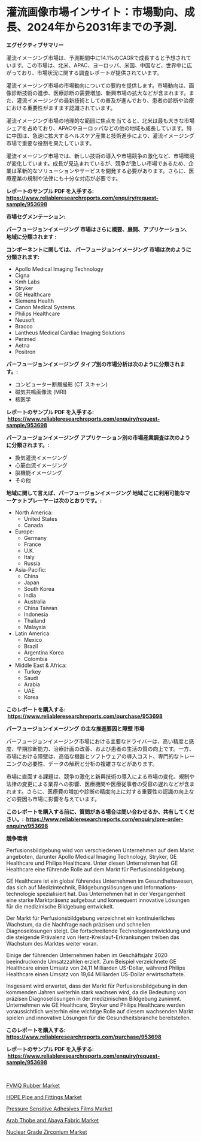 <p><h1>灌流画像市場インサイト：市場動向、成長、2024年から2031年までの予測.</h1></p><p><strong>エグゼクティブサマリー</strong></p>
<p><p>灌流イメージング市場は、予測期間中に14.1%のCAGRで成長すると予想されています。この市場は、北米、APAC、ヨーロッパ、米国、中国など、世界中に広がっており、市場状況に関する調査レポートが提供されています。</p><p>灌流イメージング市場の市場動向についての要約を提供します。市場動向は、画像診断技術の進歩、医療診断の需要増加、新興市場の拡大などが含まれます。また、灌流イメージングの最新技術としての普及が進んでおり、患者の診断や治療における重要性がますます認識されています。</p><p>灌流イメージング市場の地理的な範囲に焦点を当てると、北米は最も大きな市場シェアを占めており、APACやヨーロッパなどの他の地域も成長しています。特に中国は、急速に拡大するヘルスケア産業と技術進歩により、灌流イメージング市場で重要な役割を果たしています。</p><p>灌流イメージング市場では、新しい技術の導入や市場競争の激化など、市場環境が変化しています。成長が見込まれているが、競争が激しい市場であるため、企業は革新的なソリューションやサービスを開発する必要があります。さらに、医療産業の規制や法律にも十分な対応が必要です。</p></p>
<p><strong>レポートのサンプル PDF を入手する: <a href="https://www.reliableresearchreports.com/enquiry/request-sample/953698">https://www.reliableresearchreports.com/enquiry/request-sample/953698</a></strong></p>
<p><strong>市場セグメンテーション:</strong></p>
<p><strong> パーフュージョンイメージング 市場はさらに概要、展開、アプリケーション、地域に分類されます :</strong></p>
<p><strong>コンポーネントに関しては、 パーフュージョンイメージング 市場は次のように分類されます: &nbsp;</strong></p>
<p><ul><li>Apollo Medical Imaging Technology</li><li>Cigna</li><li>Kmh Labs</li><li>Stryker</li><li>GE Healthcare</li><li>Siemens Health</li><li>Canon Medical Systems</li><li>Philips Healthcare</li><li>Neusoft</li><li>Bracco</li><li>Lantheus Medical Cardiac Imaging Solutions</li><li>Perimed</li><li>Aetna</li><li>Positron</li></ul></p>
<p><strong> パーフュージョンイメージング タイプ別の市場分析は次のように分類されます。:</strong></p>
<p><ul><li>コンピューター断層撮影 (CT スキャン)</li><li>磁気共鳴画像法 (MRI)</li><li>核医学</li></ul></p>
<p><strong>レポートのサンプル PDF を入手する: &nbsp;<a href="https://www.reliableresearchreports.com/enquiry/request-sample/953698">https://www.reliableresearchreports.com/enquiry/request-sample/953698</a></strong></p>
<p><strong> パーフュージョンイメージング アプリケーション別の市場産業調査は次のように分類されます。:</strong></p>
<p><ul><li>換気灌流イメージング</li><li>心筋血流イメージング</li><li>脳機能イメージング</li><li>その他</li></ul></p>
<p><strong>地域に関して言えば、パーフュージョンイメージング 地域ごとに利用可能なマーケットプレーヤーは次のとおりです。:</strong></p>
<p><ul>
    <li>
        North America:
        <ul>
            <li>United States</li>
            <li>Canada</li>
        </ul>
    </li>
    <li>
        Europe:
        <ul>
            <li>Germany</li>
            <li>France</li>
            <li>U.K.</li>
            <li>Italy</li>
            <li>Russia</li>
        </ul>
    </li>
    <li>
        Asia-Pacific:
        <ul>
            <li>China</li>
            <li>Japan</li>
            <li>South Korea</li>
            <li>India</li>
            <li>Australia</li>
            <li>China Taiwan</li>
            <li>Indonesia</li>
            <li>Thailand</li>
            <li>Malaysia</li>
        </ul>
    </li>
    <li>
        Latin America:
        <ul>
            <li>Mexico</li>
            <li>Brazil</li>
            <li>Argentina Korea</li>
            <li>Colombia</li>
        </ul>
    </li>
    <li>
        Middle East & Africa:
        <ul>
            <li>Turkey</li>
            <li>Saudi</li>
            <li>Arabia</li>
            <li>UAE</li>
            <li>Korea</li>
        </ul>
    </li>
    </ul></p>
<p><strong>このレポートを購入する: &nbsp;<a href="https://www.reliableresearchreports.com/purchase/953698">https://www.reliableresearchreports.com/purchase/953698</a></strong></p>
<p><strong>パーフュージョンイメージング の主な推進要因と障壁 市場</strong></p>
<p><p>パーフュージョンイメージング市場における主要なドライバーは、高い精度と感度、早期診断能力、治療計画の改善、および患者の生活の質の向上です。一方、市場における障壁は、高価な機器とソフトウェアの導入コスト、専門的なトレーニングの必要性、データの解釈と分析の複雑さなどがあります。</p><p>市場に直面する課題は、競争の激化と新興技術の導入による市場の変化、規制や法律の変更による業界への影響、医療機関や医療従事者の受容の遅れなどが含まれます。さらに、医療費の増加や診断の精度向上に対する重要性の認識の向上などの要因も市場に影響を与えています。</p></p>
<p><strong>このレポートを購入する前に、質問がある場合は問い合わせるか、共有してください。:&nbsp; <a href="https://www.reliableresearchreports.com/enquiry/pre-order-enquiry/953698">https://www.reliableresearchreports.com/enquiry/pre-order-enquiry/953698</a></strong></p>
<p><strong>競争環境</strong></p>
<p><p>Perfusionsbildgebung wird von verschiedenen Unternehmen auf dem Markt angeboten, darunter Apollo Medical Imaging Technology, Stryker, GE Healthcare und Philips Healthcare. Unter diesen Unternehmen hat GE Healthcare eine führende Rolle auf dem Markt für Perfusionsbildgebung. </p><p>GE Healthcare ist ein global führendes Unternehmen im Gesundheitswesen, das sich auf Medizintechnik, Bildgebungslösungen und Informations-technologie spezialisiert hat. Das Unternehmen hat in der Vergangenheit eine starke Marktpräsenz aufgebaut und konsequent innovative Lösungen für die medizinische Bildgebung entwickelt. </p><p>Der Markt für Perfusionsbildgebung verzeichnet ein kontinuierliches Wachstum, da die Nachfrage nach präzisen und schnellen Diagnoselösungen steigt. Die fortschreitende Technologieentwicklung und die steigende Prävalenz von Herz-Kreislauf-Erkrankungen treiben das Wachstum des Marktes weiter voran. </p><p>Einige der führenden Unternehmen haben im Geschäftsjahr 2020 beeindruckende Umsatzzahlen erzielt. Zum Beispiel verzeichnete GE Healthcare einen Umsatz von 24,11 Milliarden US-Dollar, während Philips Healthcare einen Umsatz von 19,64 Milliarden US-Dollar erwirtschaftete. </p><p>Insgesamt wird erwartet, dass der Markt für Perfusionsbildgebung in den kommenden Jahren weiterhin stark wachsen wird, da die Bedeutung von präzisen Diagnoselösungen in der medizinischen Bildgebung zunimmt. Unternehmen wie GE Healthcare, Stryker und Philips Healthcare werden voraussichtlich weiterhin eine wichtige Rolle auf diesem wachsenden Markt spielen und innovative Lösungen für die Gesundheitsbranche bereitstellen.</p></p>
<p><strong>このレポートを購入する: &nbsp; <a href="https://www.reliableresearchreports.com/purchase/953698">https://www.reliableresearchreports.com/purchase/953698</a></strong></p>
<p><strong>レポートのサンプル PDF を入手する: &nbsp;<a href="https://www.reliableresearchreports.com/enquiry/request-sample/953698">https://www.reliableresearchreports.com/enquiry/request-sample/953698</a></strong><strong></strong></p>
<p>&nbsp;</p>
<p><p><a href="https://view.publitas.com/reportprime-1/fvmq-rubber-market-furnish-information-about-market-size-market-share-market-dynamics-and-projections-spanning-from-2024-to-2031/">FVMQ Rubber Market</a></p><p><a href="https://view.publitas.com/reportprime-1/global-hdpe-pipe-and-fittings-market-size-and-market-trends-insights-and-projections-from-2024-to-2031/">HDPE Pipe and Fittings Market</a></p><p><a href="https://nifty-kite-d51.notion.site/Pressure-Sensitive-Adhesives-Films-Market-Share-Market-New-Trends-Analysis-Report-By-Type-By-Appl-533f293d9db9460a9065fb08a5945dcc">Pressure Sensitive Adhesives Films Market</a></p><p><a href="https://five-trouble-98a.notion.site/Arab-Thobe-and-Abaya-Fabric-Market-with-the-goal-of-estimating-the-market-size-and-future-growth-pot-f66de713c9b14d43b341431abd08c1db">Arab Thobe and Abaya Fabric Market</a></p><p><a href="https://ivy-potential-64b.notion.site/Nuclear-Grade-Zirconium-Market-Size-and-Examines-its-Market-Scope-with-a-Primary-Focus-on-Growth-O-1d7fdbe0abde4f35bd75cd0f3e6440a0">Nuclear Grade Zirconium Market</a></p></p>